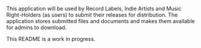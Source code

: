 This application will be used by Record Labels, Indie Artists and Music Right-Holders (as users) to submit their releases for distribution. The application stores submitted files and documents and makes them available for admins to download.


This README is a work in progress.
